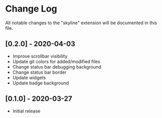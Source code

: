 # Change Log

All notable changes to the "skyline" extension will be documented in this file.

## [0.2.0] - 2020-04-03

- Improve scrollbar visibility
- Update git colors for added/modified files
- Change status bar debugging background
- Change status bar border
- Update widgets
- Update badge background

## [0.1.0] - 2020-03-27

- Initial release
